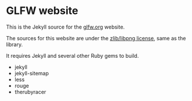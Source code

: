 # GLFW website

This is the Jekyll source for the [glfw.org](https://www.glfw.org/) website.

The sources for this website are under the [zlib/libpng
license](https://opensource.org/licenses/Zlib), same as the library.

It requires Jekyll and several other Ruby gems to build.

 - jekyll
 - jekyll-sitemap
 - less
 - rouge
 - therubyracer

